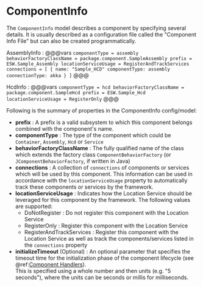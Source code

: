 # ComponentInfo

The `ComponentInfo` model describes a component by specifying several details.
It is usually described as a configuration file called the "Component Info File" but can also be created programmatically.

AssemblyInfo
:   @@@vars
    ```
    componentType = assembly
    behaviorFactoryClassName = package.component.SampleAssembly
    prefix = ESW.Sample_Assembly
    locationServiceUsage = RegisterAndTrackServices
    connections = [
        {
          name: "Sample_HCD"
          componentType: assembly
          connectionType: akka
        }
      ]
    ```
    @@@
    
HcdInfo
:   @@@vars
    ```
    componentType = hcd
    behaviorFactoryClassName = package.component.SampleHcd
    prefix = ESW.Sample_Hcd
    locationServiceUsage = RegisterOnly
    ```
    @@@
    
Following is the summary of properties in the ComponentInfo config/model:

* **prefix** : A prefix is a valid subsystem to which this component belongs combined with the component's name.
* **componentType** : The type of the component which could be `Container`, `Assembly`, `Hcd` or `Service`
* **behaviorFactoryClassName** : The fully qualified name of the class which extends the factory class `ComponentBehaviorFactory`
(or `JComponentBehaviorFactory`, if written in Java)
* **connections** : A collection of `connections` of components or services which will be used by this component. This information can 
be used in accordance with the `locationServiceUsage` property to automatically track these components or services by the framework.
* **locationServiceUsage** : Indicates how the Location Service should be leveraged for this component by the framework. The following values are supported:
    * DoNotRegister : Do not register this component with the Location Service
    * RegisterOnly : Register this component with the Location Service
    * RegisterAndTrackServices : Register this component with the Location Service as well as track the components/services listed in the `connections` property
* **initializeTimeout** (Optional) : An optional parameter that specifies the timeout time for the initialization 
phase of the component lifecycle (see @ref:[Component Handlers](handling-lifecycle.md)).  
This is specified using a whole number and then units (e.g. "5 seconds"), where the units can be seconds
or millis for milliseconds.